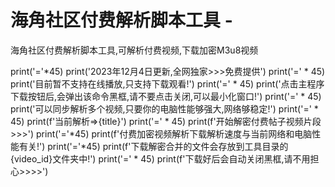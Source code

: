 # 海角社区付费解析脚本工具 -
海角社区付费解析脚本工具,可解析付费视频,下载加密M3u8视频

print('='*45)
print('2023年12月4日更新,全网独家>>>免费提供')
print('=' * 45)
print('目前暂不支持在线播放,只支持下载观看!')
print('=' * 45)
print('点击主程序下载按钮后,会弹出该命令黑框,请不要点击关闭,可以最小化窗口!')
print('=' * 45)
print('可以同步解析多个视频,只要你的电脑性能够强大,网络够稳定!')
print('=' * 45)
print(f'当前解析=>{title}')
print('=' * 45)
print(f'开始解密付费帖子视频片段>>>')
print('='*45)
print(f'付费加密视频解析下载解析速度与当前网络和电脑性能有关!')
print('='*45)
print(f'下载解密合并的文件会存放到工具目录的{video_id}文件夹中!')
print('=' * 45)
print(f'下载好后会自动关闭黑框,请不用担心>>>>')
